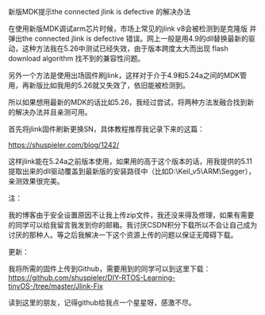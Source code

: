 新版MDK提示the connected jlink is defective 的解决办法

在使用新版MDK调试arm芯片时候，市场上常见的jlink v8会被检测到是克隆版
并弹出the connected jlink is defective 错误。网上一般是用4.9的dll替换最新的驱动，这种方法我在5.26中测试已经失效，由于版本跨度太大而出现
flash download algorithm 找不到的兼容性问题。

另外一个方法是使用出场固件刷jlink，这样对于介于4.9和5.24a之间的MDK管用，再新版比如我用的5.26就又失效了，依旧能被检测到。

所以如果想用最新的MDK的话比如5.26，我经过尝试，将两种方法发融合找到新的解决办法并且亲测可用。

首先将jlink固件刷新更换SN，具体教程推荐我记录下来的这篇：

https://shuspieler.com/blog/1242/

这样jlink能在5.24a之前版本使用，如果用的高于这个版本的话，用我提供的5.11 提取出来的dll驱动覆盖到最新版的安装路径中（比如D:\Keil_v5\ARM\Segger），亲测效果很完美。

注：

我的博客由于安全设置原因不让我上传zip文件，我还没来得及修理，如果有需要的同学可以给我留言我发到你的邮箱。我讨厌CSDN积分下载所以不会让自己成为讨厌的那种人。等之后我解决一下这个资源上传的问题以保证无障碍下载。

更新：

我将所需的固件上传到Github，需要用到的同学可以到这里下载：https://github.com/shuspieler/DIY-RTOS-Learning-tinyOS-/tree/master/Jlink-Fix

读到这里的朋友，记得github给我点一个星星呀，感激不尽。